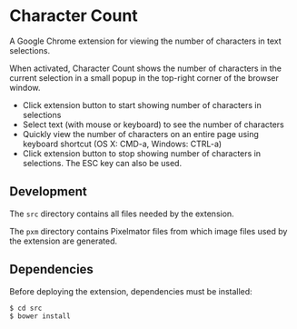 # Character Count

A Google Chrome extension for viewing the number of characters in text selections.

When activated, Character Count shows the number of characters in the current selection in a small popup in the top-right corner of the browser window.

- Click extension button to start showing number of characters in selections
- Select text (with mouse or keyboard) to see the number of characters
- Quickly view the number of characters on an entire page using keyboard shortcut (OS X: CMD-a, Windows: CTRL-a)
- Click extension button to stop showing number of characters in selections. The ESC key can also be used.


## Development

The `src` directory contains all files needed by the extension.

The `pxm` directory contains Pixelmator files from which image files used by the extension are generated.


## Dependencies

Before deploying the extension, dependencies must be installed:

    $ cd src
    $ bower install
